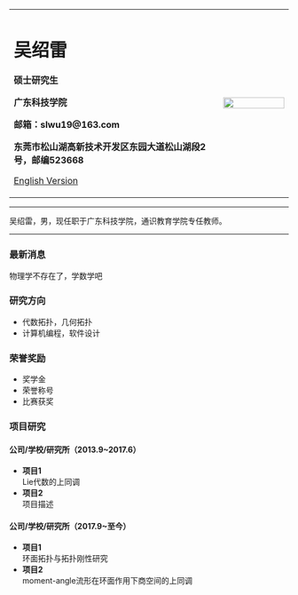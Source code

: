 <div>
<table border="0">
  <tr>
    <td width="75%">
      <h1>吴绍雷</h1>
      <p><b>硕士研究生</b></p>
      <p><b>广东科技学院</b></p>
      <p><b>邮箱：slwu19@163.com</b></p>
      <p><b>东莞市松山湖高新技术开发区东园大道松山湖段2号，邮编523668</b></p>
      <p><a href="/index-en.html">English Version</a></p>
    </td>
    <td width="25%">
      <img src="/zhengjianzhao.jpg" width="100%">
    </td>
  </tr>
</table>
</div>

---
吴绍雷，男，现任职于广东科技学院，通识教育学院专任教师。

---

### 最新消息
物理学不存在了，学数学吧

### 研究方向
- 代数拓扑，几何拓扑
- 计算机编程，软件设计

### 荣誉奖励
- 奖学金
- 荣誉称号
- 比赛获奖

### 项目研究
#### 公司/学校/研究所（2013.9~2017.6）
- **项目1**  
Lie代数的上同调
- **项目2**  
项目描述

#### 公司/学校/研究所（2017.9~至今）
- **项目1**  
环面拓扑与拓扑刚性研究
- **项目2**  
moment-angle流形在环面作用下商空间的上同调
